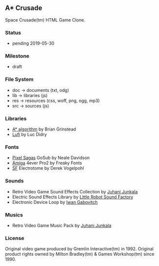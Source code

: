 ## A* Crusade

  Space Crusade(tm) HTML Game Clone.

### Status

  * pending 2019-05-30

### Milestone

  * draft

### File System

  * doc -> documents (txt, odg)
  * lib -> libraries (js)
  * res -> resources (css, woff, png, ogg, mp3)
  * src -> sources (js)

### Libraries

  * [A* algorithm](https://github.com/bgrins/javascript-astar) by Brian Grinstead
  * [Lufi](https://github.com/ldidry/lufi) by Luc Didry

### Fonts

  * [Pixel Sagas](http://www.pixelsagas.com/) GoSub by Neale Davidson
  * [Amiga](http://www.freakyfonts.de/) 4ever Pro2 by Freaky Fonts
  * [SF](http://www.shyfoundry.com/) Electrotome by Derek Vogelpohl

### Sounds

  * Retro Video Game Sound Effects Collection by [Juhani Junkala](https://juhanijunkala.com/)
  * Electric Sound Effects Library by [Little Robot Sound Factory](http://www.littlerobotsoundfactory.com)
  * Electronic Device Loop by [Iwan Gabovitch](http://qubodup.net)

### Musics
  * Retro Video Game Music Pack by [Juhani Junkala](https://juhanijunkala.com/)

### License

  Original video game produced by Gremlin Interactive(tm) in 1992.
  Original product rights owned by Milton Bradley(tm) & Games Workshop(tm) since 1990.
